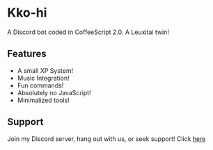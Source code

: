 # Kko-hi

A Discord bot coded in CoffeeScript 2.0. A Leuxitai twin!

## Features

- A small XP System!
- Music Integration!
- Fun commands!
- Absolutely no JavaScript!
- Minimalized tools!

## Support

Join my Discord server, hang out with us, or seek support!
Click [here](https://discord.gg/6uWa4Ga)
